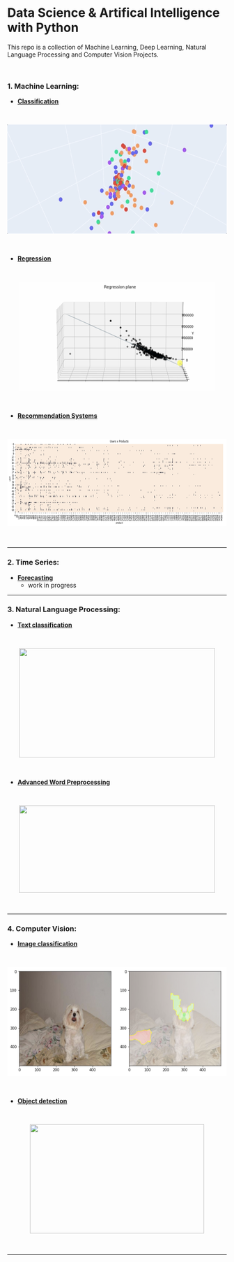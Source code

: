 # Data Science & Artifical Intelligence with Python
This repo is a collection of Machine Learning, Deep Learning, Natural Language Processing and Computer Vision Projects. 

<br>

### 1. Machine Learning:
- <ins>**[Classification](https://github.com/nakhwashazmeen/Data-Science-Projects/blob/main/Machine%20Learning/Naive%20Bayes/SMSSpamCollection)**</ins>
<br>
	<p align="center"><img src="_docs/cv_colors.gif" width="550" height="250"></p>
<br>

- <ins>**[Regression](https://github.com/nakhwashazmeen/Data-Science-Projects/blob/main/Machine%20Learning/Cement%20Capstone%20Project.ipynb)**</ins>
<br>	
	<p align="center"><img src="_docs/regr_model.gif" width="450" height="250"></p>
<br>

- <ins>**[Recommendation Systems](https://github.com/nakhwashazmeen/Data-Science-Projects/blob/main/Machine%20Learning/Spotify%20Recommendation%20System.ipynb)**</ins>
<br>
	<p align="center"><img src="_docs/ml_recomm.PNG" width="600" height="200"></p>
<br>

------

### 2. Time Series:
- <ins>**[Forecasting](https://github.com/nakhwashazmeen/Data-Science-Projects/tree/main/Time%20Series)**</ins>
	* work in progress

------

### 3. Natural Language Processing:
- <ins>**[Text classification](https://github.com/nakhwashazmeen/Data-Science-Projects/blob/main/Deep%20Learning%20%26%20NLP/Amazon%20Classification.ipynb)**</ins>
<br>
	<p align="center"><img src="_docs/nlp_analysis.gif" width="450" height="250"></p>
<br>

- <ins>**[Advanced Word Preprocessing](https://github.com/nakhwashazmeen/Data-Science-Projects/blob/main/Deep%20Learning%20%26%20NLP/Advanced%20Word%20Preprocessing.ipynb)**</ins>
<br>
	<p align="center"><img src="_docs/nlp_summary.gif" width="450" height="200"></p>
<br>

------

### 4. Computer Vision:
- <ins>**[Image classification](https://github.com/nakhwashazmeen/Data-Science-Projects/blob/main/Computer%20Vision/Introduction%20to%20CNN.ipynb)**</ins>
<br>
	<p align="center"><img src="_docs/cv_classif.png" width="600" height="250"></p>
<br>

- <ins>**[Object detection](https://github.com/nakhwashazmeen/Data-Science-Projects/blob/main/Computer%20Vision/Computer%20Vision%20Case%20Study%20(1).ipynb)**</ins>
<br>
	<p align="center"><img src="_docs/cv_detection.gif" width="400" height="250"></p>
<br>

------
